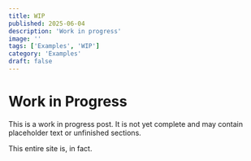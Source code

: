 ```yaml
---
title: WIP
published: 2025-06-04
description: 'Work in progress'
image: ''
tags: ['Examples', 'WIP']
category: 'Examples'
draft: false 
---
```


# Work in Progress
This is a work in progress post. It is not yet complete and may contain placeholder text or unfinished sections.

This entire site is, in fact.
